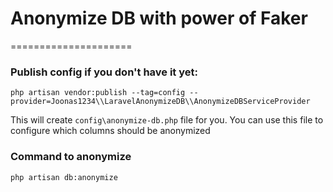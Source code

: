 # Anonymize DB with power of Faker
=====================

### Publish config if you don't have it yet:
`php artisan vendor:publish --tag=config --provider=Joonas1234\\LaravelAnonymizeDB\\AnonymizeDBServiceProvider`

This will create `config\anonymize-db.php` file for you.
You can use this file to configure which columns should be anonymized

### Command to anonymize
`php artisan db:anonymize`

